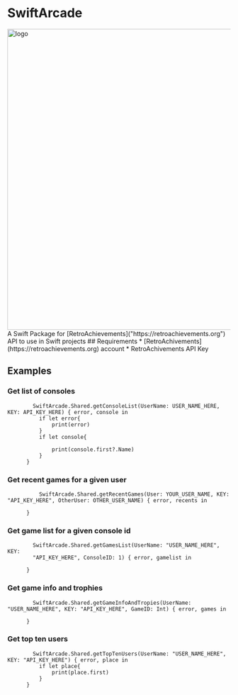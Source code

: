 # SwiftArcade
<img width="679" alt="logo" src="https://user-images.githubusercontent.com/51410810/199721525-bb6b84eb-93d9-4f3a-a6c1-5b5bb9f07c3d.png">
A Swift Package for [RetroAchievements]("https://retroachievements.org") API to use in Swift projects
## Requirements
* [RetroAchivements](https://retroachievements.org) account
* RetroAchivements API Key

## Examples
  ### Get list of consoles
  ```
          SwiftArcade.Shared.getConsoleList(UserName: USER_NAME_HERE, KEY: API_KEY_HERE) { error, console in
            if let error{
                print(error)
            }
            if let console{
                
                print(console.first?.Name)
            }
        }
  
  ```
  ### Get recent games for a given user
  ```
            SwiftArcade.Shared.getRecentGames(User: YOUR_USER_NAME, KEY: "API_KEY_HERE", OtherUser: OTHER_USER_NAME) { error, recents in
            
        }
  
  ```
  
  ### Get game list for a given console id
  ```
          SwiftArcade.Shared.getGamesList(UserName: "USER_NAME_HERE", KEY: 
          "API_KEY_HERE", ConsoleID: 1) { error, gamelist in
            
        }
  ```
  ### Get game info and trophies 
  ```
          SwiftArcade.Shared.getGameInfoAndTropies(UserName: "USER_NAME_HERE", KEY: "API_KEY_HERE", GameID: Int) { error, games in
            
        }
  ```
  ### Get top ten users
  ```
          SwiftArcade.Shared.getTopTenUsers(UserName: "USER_NAME_HERE", KEY: "API_KEY_HERE") { error, place in
            if let place{
                print(place.first)
            }
        }
  ``` 
